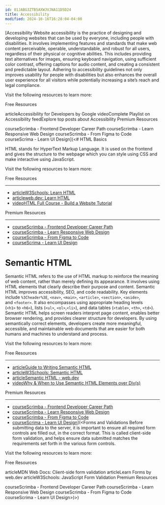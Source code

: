 ```yaml
---
id: 01JABG3ZTB5AXWJVJNA11D5D24
title: Accessibility
modified: 2024-10-16T16:28:04-04:00
---
```

[Accessibility
Website accessibility is the practice of designing and developing websites that can be used by everyone, including people with disabilities. It involves implementing features and standards that make web content perceivable, operable, understandable, and robust for all users, regardless of their physical or cognitive abilities. This includes providing text alternatives for images, ensuring keyboard navigation, using sufficient color contrast, offering captions for audio content, and creating a consistent and predictable layout. Adhering to accessibility guidelines not only improves usability for people with disabilities but also enhances the overall user experience for all visitors while potentially increasing a site’s reach and legal compliance.

Visit the following resources to learn more:

Free Resources

articleAccessibility for Developers by Google
videoComplete Playlist on Accessibility
feedExplore top posts about Accessibility
Premium Resources

courseScrimba - Frontend Developer Career Path
courseScrimba - Learn Responsive Web Design
courseScrimba - From Figma to Code
courseScrima - Learn UI Design](<# HTML Basics

HTML stands for HyperText Markup Language. It is used on the frontend and gives the structure to the webpage which you can style using CSS and make interactive using JavaScript.

Visit the following resources to learn more:

Free Resources

---

- [articleW3Schools: Learn HTML](https://www.w3schools.com/html/html_intro.asp)
- [articleweb.dev: Learn HTML](https://web.dev/learn/html)
- [videoHTML Full Course - Build a Website Tutorial](https://www.youtube.com/watch?v=kUMe1FH4CHE)

Premium Resources

---

- [courseScrimba - Frontend Developer Career Path](https://v2.scrimba.com/the-frontend-developer-career-path-c0j?via=roadmap)
- [courseScrimba - Learn Responsive Web Design](https://v2.scrimba.com/learn-responsive-web-design-c029?via=roadmap)
- [courseScrimba - From Figma to Code](https://v2.scrimba.com/from-figma-to-code-c02f?via=roadmap)
- [courseScrima - Learn UI Design](https://v2.scrimba.com/learn-ui-design-c024?via=roadmap)

# Semantic HTML

Semantic HTML refers to the use of HTML markup to reinforce the meaning of web content, rather than merely defining its appearance. It involves using HTML elements that clearly describe their purpose and content. Semantic HTML improves accessibility, SEO, and code readability. Key elements include `%3Cheader%3E`, `<nav>`, `<main>`, `<article>`, `<section>`, `<aside>`, and `<footer>`. It also encompasses using appropriate heading levels (`<h1>` to `<h6>`), lists (`<ul>`, `<ol>`,`<li>`), and data tables (`<table>`, `<th>`, `<td>`). Semantic HTML helps screen readers interpret page content, enables better browser rendering, and provides clearer structure for developers. By using semantically correct elements, developers create more meaningful, accessible, and maintainable web documents that are easier for both humans and machines to understand and process.

Visit the following resources to learn more:

Free Resources

---

- [articleGuide to Writing Semantic HTML](https://cs.fyi/guide/writing-semantic-html)
- [articleW3Schools: Semantic HTML](https://www.w3schools.com/html/html5_semantic_elements.asp)
- [articleSemantic HTML - web.dev](https://web.dev/learn/html/semantic-html/)
- [videoWhy & When to Use Semantic HTML Elements over Div(s)](https://www.youtube.com/watch?v=bOUhq46fd5g)

Premium Resources

---

- [courseScrimba - Frontend Developer Career Path](https://v2.scrimba.com/the-frontend-developer-career-path-c0j?via=roadmap)
- [courseScrimba - Learn Responsive Web Design](https://v2.scrimba.com/learn-responsive-web-design-c029?via=roadmap)
- [courseScrimba - From Figma to Code](https://v2.scrimba.com/from-figma-to-code-c02f?via=roadmap)
- [courseScrima - Learn UI Design](https://v2.scrimba.com/learn-ui-design-c024?via=roadmap)](<Forms and Validations
Before submitting data to the server, it is important to ensure all required form controls are filled out, in the correct format. This is called client-side form validation, and helps ensure data submitted matches the requirements set forth in the various form controls.

Visit the following resources to learn more:

Free Resources

articleMDN Web Docs: Client-side form validation
articleLearn Forms by web.dev
articleW3Schools: JavaScript Form Validation
Premium Resources

courseScrimba - Frontend Developer Career Path
courseScrimba - Learn Responsive Web Design
courseScrimba - From Figma to Code
courseScrima - Learn UI Design>)>)